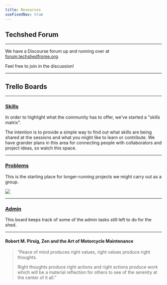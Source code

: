 ```yaml
---
title: Resources
useFixedNav: true
---
```

## Techshed Forum

---
We have a Discourse forum up and running over at [forum.techshedfrome.org](https://forum.techshedfrome.org).

Feel free to join in the discussion!

---
## Trello Boards

---
### [Skills](https://trello.com/b/W4NvovnG/skills-matrix)

In order to highlight what the community has to offer, we've started a "skills matrix".  

The intention is to provide a simple way to find out what skills are being shared at the sessions and what you might like to learn or contribute.
We have grander plans in this area for connecting people with collaborators and project ideas, so watch this space.

---
### [Problems](https://trello.com/b/8EllkZqi/techshed-problem-board)

This is the starting place for longer-running projects we might carry out as a group.

![](/images/uploads/sml_how.png)

---
### [Admin](https://trello.com/b/z23NtQ2M/techshed-todo)

This board keeps track of some of the admin tasks still left to do for the shed.


---


#### Robert M. Pirsig, Zen and the Art of Motorcycle Maintenance

> “Peace of mind produces right values, right values produce right thoughts. 
>
> Right thoughts produce right actions and right actions produce work which will be a material reflection for others to see of the serenity at the center of it all.”
